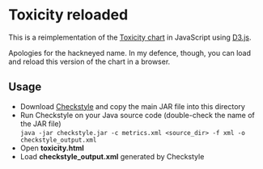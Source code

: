 # Toxicity reloaded

This is a reimplementation of the [Toxicity chart][1] in JavaScript using [D3.js][2]. 

Apologies for the hackneyed name. In my defence, though, you can load and reload this version of the chart in a browser.

## Usage

* Download [Checkstyle][3] and copy the main JAR file into this directory
* Run Checkstyle on your Java source code (double-check the name of the JAR file)  
`java -jar checkstyle.jar -c metrics.xml <source_dir> -f xml -o checkstyle_output.xml`
* Open **toxicity.html**
* Load **checkstyle_output.xml** generated by Checkstyle


[1]: http://erik.doernenburg.com/2008/11/how-toxic-is-your-code/
[2]: http://d3js.org
[3]: https://github.com/checkstyle/checkstyle/releases/


